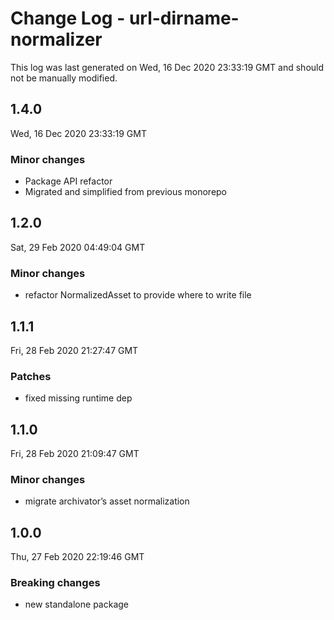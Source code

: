 # Change Log - url-dirname-normalizer

This log was last generated on Wed, 16 Dec 2020 23:33:19 GMT and should not be manually modified.

## 1.4.0
Wed, 16 Dec 2020 23:33:19 GMT

### Minor changes

- Package API refactor
- Migrated and simplified from previous monorepo

## 1.2.0
Sat, 29 Feb 2020 04:49:04 GMT

### Minor changes

- refactor NormalizedAsset to provide where to write file

## 1.1.1
Fri, 28 Feb 2020 21:27:47 GMT

### Patches

- fixed missing runtime dep

## 1.1.0
Fri, 28 Feb 2020 21:09:47 GMT

### Minor changes

- migrate archivator’s asset normalization

## 1.0.0
Thu, 27 Feb 2020 22:19:46 GMT

### Breaking changes

- new standalone package

